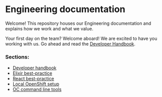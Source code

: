 
# Engineering documentation

Welcome! This repository houses our Engineering documentation and explains how we work and what we value.

Your first day on the team? Welcome aboard! We are excited to have you working with us. Go ahead and read the [Developer Handbook](/.handbook).

### Sections:

* [Developer handbook](handbook)
* [Elixir best-practice](elixir)
* [React best-practice](react)
* [Local OpenShift setup](infrastructure/local-openshift.md)
* [OC command line tools](infrastructure/oc-cli.md)
